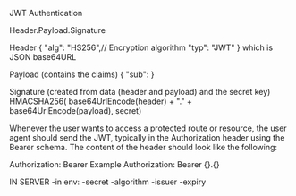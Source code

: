 JWT Authentication

Header.Payload.Signature

Header
{
	"alg": "HS256",// Encryption algorithm
	"typ": "JWT"
} which is JSON base64URL

Payload (contains the claims)
{
	"sub":
}

Signature (created from data (header and payload) and the secret key)
HMACSHA256(
  base64UrlEncode(header) + "." +
  base64UrlEncode(payload),
  secret)


Whenever the user wants to access a protected route or resource, the user agent should send the JWT, typically in the Authorization header using the Bearer schema. The content of the header should look like the following:

Authorization: Bearer <token>
Example
Authorization: Bearer {}.{}




IN SERVER
	-in env:
		-secret
		-algorithm
		-issuer
		-expiry